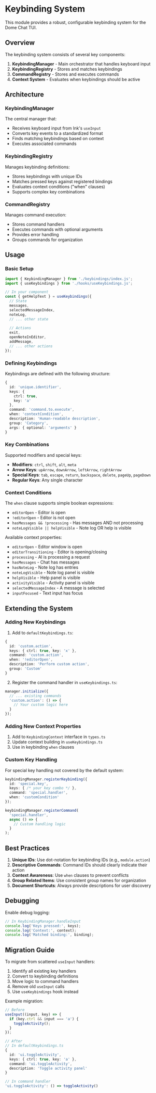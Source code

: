 # Keybinding System

This module provides a robust, configurable keybinding system for the Dome Chat TUI.

## Overview

The keybinding system consists of several key components:

1. **KeybindingManager** - Main orchestrator that handles keyboard input
2. **KeybindingRegistry** - Stores and matches keybindings
3. **CommandRegistry** - Stores and executes commands
4. **Context System** - Evaluates when keybindings should be active

## Architecture

### KeybindingManager

The central manager that:
- Receives keyboard input from Ink's `useInput`
- Converts key events to a standardized format
- Finds matching keybindings based on context
- Executes associated commands

### KeybindingRegistry

Manages keybinding definitions:
- Stores keybindings with unique IDs
- Matches pressed keys against registered bindings
- Evaluates context conditions ("when" clauses)
- Supports complex key combinations

### CommandRegistry

Manages command execution:
- Stores command handlers
- Executes commands with optional arguments
- Provides error handling
- Groups commands for organization

## Usage

### Basic Setup

```typescript
import { KeybindingManager } from './keybindings/index.js';
import { useKeybindings } from './hooks/useKeybindings.js';

// In your component
const { getHelpText } = useKeybindings({
  // State
  messages,
  selectedMessageIndex,
  noteLog,
  // ... other state
  
  // Actions
  exit,
  openNoteInEditor,
  addMessage,
  // ... other actions
});
```

### Defining Keybindings

Keybindings are defined with the following structure:

```typescript
{
  id: 'unique.identifier',
  keys: {
    ctrl: true,
    key: 'a'
  },
  command: 'command.to.execute',
  when: 'contextCondition',
  description: 'Human-readable description',
  group: 'Category',
  args: { optional: 'arguments' }
}
```

### Key Combinations

Supported modifiers and special keys:

- **Modifiers**: `ctrl`, `shift`, `alt`, `meta`
- **Arrow Keys**: `upArrow`, `downArrow`, `leftArrow`, `rightArrow`
- **Special Keys**: `tab`, `escape`, `return`, `backspace`, `delete`, `pageUp`, `pageDown`
- **Regular Keys**: Any single character

### Context Conditions

The `when` clause supports simple boolean expressions:

- `editorOpen` - Editor is open
- `!editorOpen` - Editor is not open
- `hasMessages && !processing` - Has messages AND not processing
- `noteLogVisible || helpVisible` - Note log OR help is visible

Available context properties:

- `editorOpen` - Editor window is open
- `editorTransitioning` - Editor is opening/closing
- `processing` - AI is processing a request
- `hasMessages` - Chat has messages
- `hasNoteLog` - Note log has entries
- `noteLogVisible` - Note log panel is visible
- `helpVisible` - Help panel is visible
- `activityVisible` - Activity panel is visible
- `selectedMessageIndex` - A message is selected
- `inputFocused` - Text input has focus

## Extending the System

### Adding New Keybindings

1. Add to `defaultKeybindings.ts`:

```typescript
{
  id: 'custom.action',
  keys: { ctrl: true, key: 'x' },
  command: 'custom.action',
  when: '!editorOpen',
  description: 'Perform custom action',
  group: 'Custom'
}
```

2. Register the command handler in `useKeybindings.ts`:

```typescript
manager.initialize({
  // ... existing commands
  'custom.action': () => {
    // Your custom logic here
  }
});
```

### Adding New Context Properties

1. Add to `KeybindingContext` interface in `types.ts`
2. Update context building in `useKeybindings.ts`
3. Use in keybinding `when` clauses

### Custom Key Handling

For special key handling not covered by the default system:

```typescript
keybindingManager.registerKeybinding({
  id: 'special.key',
  keys: { /* your key combo */ },
  command: 'special.handler',
  when: 'customCondition'
});

keybindingManager.registerCommand(
  'special.handler',
  async () => {
    // Custom handling logic
  }
);
```

## Best Practices

1. **Unique IDs**: Use dot-notation for keybinding IDs (e.g., `module.action`)
2. **Descriptive Commands**: Command IDs should clearly indicate their action
3. **Context Awareness**: Use `when` clauses to prevent conflicts
4. **Group Related Items**: Use consistent group names for organization
5. **Document Shortcuts**: Always provide descriptions for user discovery

## Debugging

Enable debug logging:

```typescript
// In KeybindingManager.handleInput
console.log('Keys pressed:', keys);
console.log('Context:', context);
console.log('Matched binding:', binding);
```

## Migration Guide

To migrate from scattered `useInput` handlers:

1. Identify all existing key handlers
2. Convert to keybinding definitions
3. Move logic to command handlers
4. Remove old `useInput` calls
5. Use `useKeybindings` hook instead

Example migration:

```typescript
// Before
useInput((input, key) => {
  if (key.ctrl && input === 'a') {
    toggleActivity();
  }
});

// After
// In defaultKeybindings.ts
{
  id: 'ui.toggleActivity',
  keys: { ctrl: true, key: 'a' },
  command: 'ui.toggleActivity',
  description: 'Toggle activity panel'
}

// In command handler
'ui.toggleActivity': () => toggleActivity()
``` 